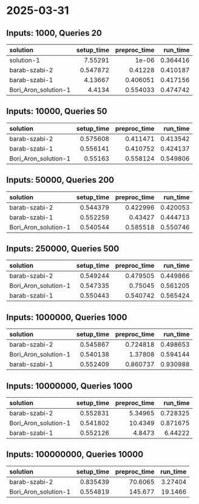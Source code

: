 # 2025-03-31

## Inputs: 1000, Queries 20

| solution             |   setup_time |   preproc_time |   run_time |
|:---------------------|-------------:|---------------:|-----------:|
| solution-1           |     7.55291  |       1e-06    |   0.364416 |
| barab-szabi-2        |     0.547872 |       0.41228  |   0.410187 |
| barab-szabi-1        |     4.13667  |       0.406051 |   0.417156 |
| Bori_Aron_solution-1 |     4.4134   |       0.554033 |   0.474742 |

## Inputs: 10000, Queries 50

| solution             |   setup_time |   preproc_time |   run_time |
|:---------------------|-------------:|---------------:|-----------:|
| barab-szabi-2        |     0.575608 |       0.411471 |   0.413542 |
| barab-szabi-1        |     0.556141 |       0.410752 |   0.424137 |
| Bori_Aron_solution-1 |     0.55163  |       0.558124 |   0.549806 |

## Inputs: 50000, Queries 200

| solution             |   setup_time |   preproc_time |   run_time |
|:---------------------|-------------:|---------------:|-----------:|
| barab-szabi-2        |     0.544379 |       0.422996 |   0.420053 |
| barab-szabi-1        |     0.552259 |       0.43427  |   0.444713 |
| Bori_Aron_solution-1 |     0.540544 |       0.585518 |   0.550746 |

## Inputs: 250000, Queries 500

| solution             |   setup_time |   preproc_time |   run_time |
|:---------------------|-------------:|---------------:|-----------:|
| barab-szabi-2        |     0.549244 |       0.479505 |   0.449866 |
| Bori_Aron_solution-1 |     0.547335 |       0.75045  |   0.561205 |
| barab-szabi-1        |     0.550443 |       0.540742 |   0.565424 |

## Inputs: 1000000, Queries 1000

| solution             |   setup_time |   preproc_time |   run_time |
|:---------------------|-------------:|---------------:|-----------:|
| barab-szabi-2        |     0.545867 |       0.724818 |   0.498653 |
| Bori_Aron_solution-1 |     0.540138 |       1.37808  |   0.594144 |
| barab-szabi-1        |     0.552409 |       0.860737 |   0.930988 |

## Inputs: 10000000, Queries 1000

| solution             |   setup_time |   preproc_time |   run_time |
|:---------------------|-------------:|---------------:|-----------:|
| barab-szabi-2        |     0.552831 |        5.34965 |   0.728325 |
| Bori_Aron_solution-1 |     0.541802 |       10.4349  |   0.871675 |
| barab-szabi-1        |     0.552126 |        4.8473  |   6.44222  |

## Inputs: 100000000, Queries 10000

| solution             |   setup_time |   preproc_time |   run_time |
|:---------------------|-------------:|---------------:|-----------:|
| barab-szabi-2        |     0.835439 |        70.6065 |    3.27404 |
| Bori_Aron_solution-1 |     0.554819 |       145.677  |   19.1466  |